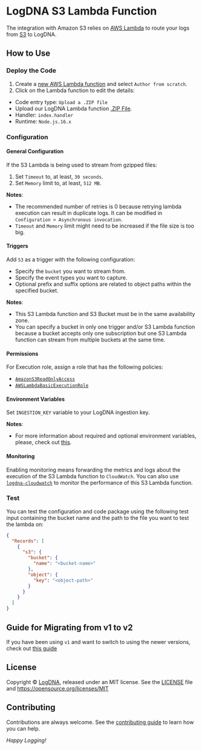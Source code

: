 # LogDNA S3 Lambda Function

The integration with Amazon S3 relies on [AWS Lambda](https://docs.aws.amazon.com/lambda/index.html) to route your logs from [S3](https://docs.aws.amazon.com/AmazonS3/latest/dev/Welcome.html) to LogDNA.

## How to Use
### Deploy the Code
1. Create a [new AWS Lambda function](https://console.aws.amazon.com/lambda/home) and select `Author from scratch`.
2. Click on the Lambda function to edit the details:
 * Code entry type: `Upload a .ZIP file`
 * Upload our LogDNA Lambda function [.ZIP File](https://github.com/logdna/logdna-s3/releases/latest/download/logdna-s3.zip).
 * Handler: `index.handler`
 * Runtime: `Node.js.16.x`

### Configuration
#### General Configuration
If the S3 Lambda is being used to stream from gzipped files:
1. Set `Timeout` to, at least, `30 seconds`.
2. Set `Memory` limit to, at least, `512 MB`.

**Notes**:
 * The recommended number of retries is 0 because retrying lambda execution can result in duplicate logs. It can be modified in `Configuration > Asynchronous invocation`.
 * `Timeout` and `Memory` limit might need to be increased if the file size is too big.

#### Triggers
Add `S3` as a trigger with the following configuration:
 * Specify the `bucket` you want to stream from.
 * Specify the event types you want to capture.
 * Optional prefix and suffix options are related to object paths within the specified bucket.

**Notes**:
 * This S3 Lambda function and S3 Bucket must be in the same availability zone.
 * You can specify a bucket in only one trigger and/or S3 Lambda function because a bucket accepts only one subscription but one S3 Lambda function can stream from multiple buckets at the same time.

#### Permissions
For Execution role, assign a role that has the following policies:
 * [`AmazonS3ReadOnlyAccess`](https://gist.github.com/bernadinm/6f68bfdd015b3f3e0a17b2f00c9ea3f8#file-all_aws_managed_policies-json-L4392-L4417)
 * [`AWSLambdaBasicExecutionRole`](https://gist.github.com/bernadinm/6f68bfdd015b3f3e0a17b2f00c9ea3f8#file-all_aws_managed_policies-json-L1447-L1473)

#### Environment Variables
Set `INGESTION_KEY` variable to your LogDNA ingestion key.

**Notes**:
 * For more information about required and optional environment variables, please, check out [this](./doc/env.md).

#### Monitoring
Enabling monitoring means forwarding the metrics and logs about the execution of the S3 Lambda function to `CloudWatch`. You can also use [`logdna-cloudwatch`](github.com/logdna/logdna-cloudwatch) to monitor the performance of this S3 Lambda function.

### Test
You can test the configuration and code package using the following test input containing the bucket name and the path to the file you want to test the lambda on:
```json
{
  "Records": [
    {
      "s3": {
        "bucket": {
          "name": "<bucket-name>"
        },
        "object": {
          "key": "<object-path>"
        }
      }
    }
  ]
}
```

## Guide for Migrating from v1 to v2
If you have been using `v1` and want to switch to using the newer versions, check out [this guide](./doc/migrating-to-v2.md)

## License
Copyright © [LogDNA](https://logdna.com), released under an MIT license. See the [LICENSE](./LICENSE) file and https://opensource.org/licenses/MIT

## Contributing
Contributions are always welcome. See the [contributing guide](/CONTRIBUTING.md) to learn how you can help.

*Happy Logging!*
